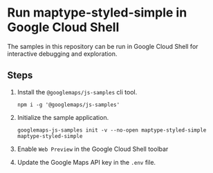 # Run maptype-styled-simple in Google Cloud Shell

The samples in this repository can be run in Google Cloud Shell for interactive debugging and exploration.

## Steps

1. Install the `@googlemaps/js-samples` cli tool.

    ```
    npm i -g '@googlemaps/js-samples'
    ```
1. Initialize the sample application. 
    ```
    googlemaps-js-samples init -v --no-open maptype-styled-simple maptype-styled-simple
    ```
1. Enable `Web Preview` in the Google Cloud Shell toolbar
1. Update the Google Maps API key in the `.env` file.
